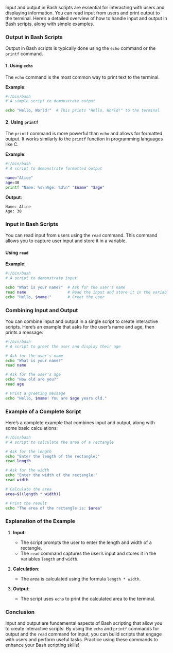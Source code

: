 Input and output in Bash scripts are essential for interacting with users and displaying information. You can read input from users and print output to the terminal. Here’s a detailed overview of how to handle input and output in Bash scripts, along with simple examples.

### Output in Bash Scripts

Output in Bash scripts is typically done using the `echo` command or the `printf` command.

#### 1. Using `echo`

The `echo` command is the most common way to print text to the terminal.

**Example**:
```bash
#!/bin/bash
# A simple script to demonstrate output

echo "Hello, World!"  # This prints "Hello, World!" to the terminal
```

#### 2. Using `printf`

The `printf` command is more powerful than `echo` and allows for formatted output. It works similarly to the `printf` function in programming languages like C.

**Example**:
```bash
#!/bin/bash
# A script to demonstrate formatted output

name="Alice"
age=30
printf "Name: %s\nAge: %d\n" "$name" "$age"
```

**Output**:
```
Name: Alice
Age: 30
```

### Input in Bash Scripts

You can read input from users using the `read` command. This command allows you to capture user input and store it in a variable.

#### Using `read`

**Example**:
```bash
#!/bin/bash
# A script to demonstrate input

echo "What is your name?"  # Ask for the user's name
read name                  # Read the input and store it in the variable 'name'
echo "Hello, $name!"       # Greet the user
```

### Combining Input and Output

You can combine input and output in a single script to create interactive scripts. Here’s an example that asks for the user’s name and age, then prints a message:

```bash
#!/bin/bash
# A script to greet the user and display their age

# Ask for the user's name
echo "What is your name?"
read name

# Ask for the user's age
echo "How old are you?"
read age

# Print a greeting message
echo "Hello, $name! You are $age years old."
```

### Example of a Complete Script

Here’s a complete example that combines input and output, along with some basic calculations:

```bash
#!/bin/bash
# A script to calculate the area of a rectangle

# Ask for the length
echo "Enter the length of the rectangle:"
read length

# Ask for the width
echo "Enter the width of the rectangle:"
read width

# Calculate the area
area=$((length * width))

# Print the result
echo "The area of the rectangle is: $area"
```

### Explanation of the Example

1. **Input**:
   - The script prompts the user to enter the length and width of a rectangle.
   - The `read` command captures the user’s input and stores it in the variables `length` and `width`.

2. **Calculation**:
   - The area is calculated using the formula `length * width`.

3. **Output**:
   - The script uses `echo` to print the calculated area to the terminal.

### Conclusion

Input and output are fundamental aspects of Bash scripting that allow you to create interactive scripts. By using the `echo` and `printf` commands for output and the `read` command for input, you can build scripts that engage with users and perform useful tasks. Practice using these commands to enhance your Bash scripting skills!